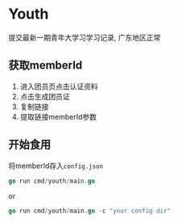 # Youth
提交最新一期青年大学习学习记录, 广东地区正常

## 获取memberId

1. 进入团员页点击认证资料
2. 点击生成团员证
3. 复制链接
4. 提取链接memberId参数

## 开始食用

将memberId存入`config.json`

```GO
go run cmd/youth/main.go 
```

or

```GO
go run cmd/youth/main.go -c "your config dir"
```

